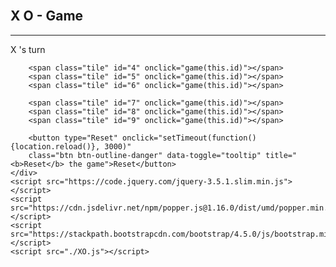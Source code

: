 <!DOCTYPE html>
<html lang="en">
<head>
    <meta charset="UTF-8">
    <meta http-equiv="X-UA-Compatible" content="IE=edge">
    <meta name="viewport" content="width=device-width, initial-scale=1.0">
    <title>X O - Game</title>
    <link rel="stylesheet" href="https://stackpath.bootstrapcdn.com/bootstrap/4.5.0/css/bootstrap.min.css">
    <script src="jquery-3.6.0.min.js"></script>
    <link rel="stylesheet" href="XO.css">
</head>
<body>
     

<br>
    <section class="title">
        <h1>X O - Game</h1>
    </section>
    <hr>
    <section class="turn">
        <span>X</span> 's turn
    </section>
    <div class="game">
        <span class="tile" id="1" onclick="game(this.id)"></span>
        <span class="tile" id="2" onclick="game(this.id)"></span>
        <span class="tile" id="3" onclick="game(this.id)"></span>

        <span class="tile" id="4" onclick="game(this.id)"></span>
        <span class="tile" id="5" onclick="game(this.id)"></span>
        <span class="tile" id="6" onclick="game(this.id)"></span>

        <span class="tile" id="7" onclick="game(this.id)"></span>
        <span class="tile" id="8" onclick="game(this.id)"></span>
        <span class="tile" id="9" onclick="game(this.id)"></span>

        <button type="Reset" onclick="setTimeout(function(){location.reload()}, 3000)" 
        class="btn btn-outline-danger" data-toggle="tooltip" title="<b>Reset</b> the game">Reset</button>
    </div>
    <script src="https://code.jquery.com/jquery-3.5.1.slim.min.js"></script>
    <script src="https://cdn.jsdelivr.net/npm/popper.js@1.16.0/dist/umd/popper.min.js"></script>
    <script src="https://stackpath.bootstrapcdn.com/bootstrap/4.5.0/js/bootstrap.min.js"></script>
    <script src="./XO.js"></script>
</body>
</html>
